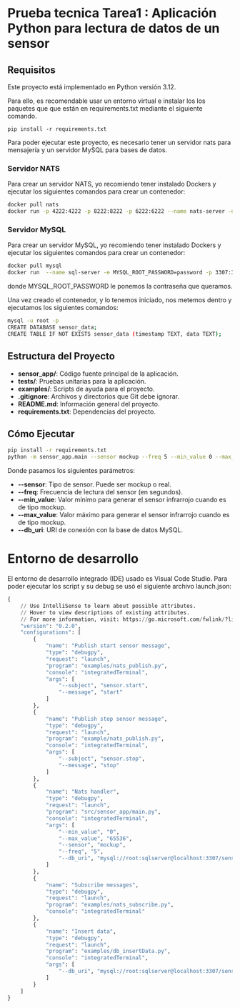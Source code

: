 # Prueba tecnica Tarea1 : Aplicación Python para lectura de datos de un sensor

## Requisitos

Este proyecto está implementado en Python versión 3.12.

Para ello, es recomendable usar un entorno virtual e instalar los los paquetes que que están en requirements.txt mediante el siguiente comando.

`pip install -r requirements.txt`

Para poder ejecutar este proyecto, es necesario tener un servidor nats para mensajería y un servidor MySQL para bases de datos.

### Servidor NATS

Para crear un servidor NATS, yo recomiendo tener instalado Dockers y ejecutar los siguientes comandos para crear un contenedor:

```bash
docker pull nats
docker run -p 4222:4222 -p 8222:8222 -p 6222:6222 --name nats-server -d -ti nats:latest
```

### Servidor MySQL

Para crear un servidor MySQL, yo recomiendo tener instalado Dockers y ejecutar los siguientes comandos para crear un contenedor:

```bash
docker pull mysql
docker run  --name sql-server -e MYSQL_ROOT_PASSWORD=password -p 3307:3306 -v sql-data:/var/lib/mysql -d mysql
```

donde MYSQL_ROOT_PASSWORD le ponemos la contraseña que queramos.

Una vez creado el contenedor, y lo tenemos iniciado, nos metemos dentro y ejecutamos los siguientes comandos:

```bash
mysql -u root -p
CREATE DATABASE sensor_data;
CREATE TABLE IF NOT EXISTS sensor_data (timestamp TEXT, data TEXT);
```

## Estructura del Proyecto

- **sensor_app/**: Código fuente principal de la aplicación.
- **tests/**: Pruebas unitarias para la aplicación.
- **examples/**: Scripts de ayuda para el proyecto.
- **.gitignore**: Archivos y directorios que Git debe ignorar.
- **README.md**: Información general del proyecto.
- **requirements.txt**: Dependencias del proyecto.

## Cómo Ejecutar

```bash
pip install -r requirements.txt
python -m sensor_app.main --sensor mockup --freq 5 --min_value 0 --max_value 65535 --db_uri mysql://root:password@localhost:3307/sensor_data
```

Donde pasamos los siguientes parámetros:

- **--sensor**: Tipo de sensor. Puede ser mockup o real.
- **--freq**: Frecuencia de lectura del sensor (en segundos).
- **--min_value**: Valor mínimo para generar el sensor infrarrojo cuando es de tipo mockup.
- **--max_value**: Valor máximo para generar el sensor infrarrojo cuando es de tipo mockup.
- **--db_uri**: URI de conexión con la base de datos MySQL.

# Entorno de desarrollo

El entorno de desarrollo integrado (IDE) usado es Visual Code Studio. Para poder ejecutar los script y su debug se usó el siguiente archivo launch.json:

```python
{
    // Use IntelliSense to learn about possible attributes.
    // Hover to view descriptions of existing attributes.
    // For more information, visit: https://go.microsoft.com/fwlink/?linkid=830387
    "version": "0.2.0",
    "configurations": [
        {
            "name": "Publish start sensor message",
            "type": "debugpy",
            "request": "launch",
            "program": "examples/nats_publish.py",
            "console": "integratedTerminal",
            "args": [
                "--subject", "sensor.start",
                "--message", "start"
            ]
        },
        {
            "name": "Publish stop sensor message",
            "type": "debugpy",
            "request": "launch",
            "program": "example/nats_publish.py",
            "console": "integratedTerminal",
            "args": [
                "--subject", "sensor.stop",
                "--message", "stop"
            ]
        },
        {
            "name": "Nats handler",
            "type": "debugpy",
            "request": "launch",
            "program": "src/sensor_app/main.py",
            "console": "integratedTerminal",
            "args": [
                "--min_value", "0",
                "--max_value", "65536",
                "--sensor", "mockup",
                "--freq", "5",
                "--db_uri", "mysql://root:sqlserver@localhost:3307/sensor_data"
            ]
        },
        {
            "name": "Subscribe messages",
            "type": "debugpy",
            "request": "launch",
            "program": "examples/nats_subscribe.py",
            "console": "integratedTerminal"
        },
        {
            "name": "Insert data",
            "type": "debugpy",
            "request": "launch",
            "program": "examples/db_insertData.py",
            "console": "integratedTerminal",
            "args": [
                "--db_uri", "mysql://root:sqlserver@localhost:3307/sensor_data"
            ]
        }
    ]
}
```